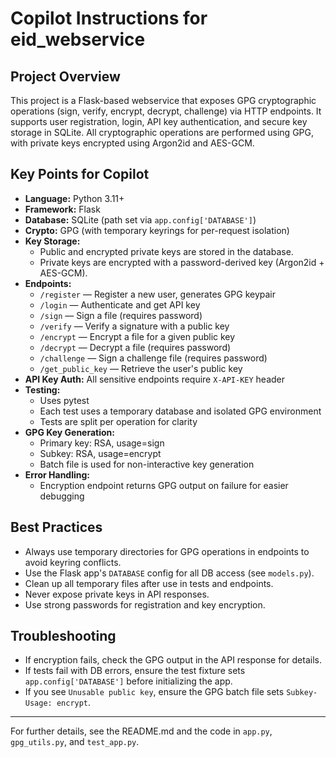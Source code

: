 <!-- Use this file to provide workspace-specific custom instructions to Copilot. For more details, visit https://code.visualstudio.com/docs/copilot/copilot-customization#_use-a-githubcopilotinstructionsmd-file -->


# Copilot Instructions for eid_webservice

## Project Overview
This project is a Flask-based webservice that exposes GPG cryptographic operations (sign, verify, encrypt, decrypt, challenge) via HTTP endpoints. It supports user registration, login, API key authentication, and secure key storage in SQLite. All cryptographic operations are performed using GPG, with private keys encrypted using Argon2id and AES-GCM.

## Key Points for Copilot

- **Language:** Python 3.11+
- **Framework:** Flask
- **Database:** SQLite (path set via `app.config['DATABASE']`)
- **Crypto:** GPG (with temporary keyrings for per-request isolation)
- **Key Storage:**
	- Public and encrypted private keys are stored in the database.
	- Private keys are encrypted with a password-derived key (Argon2id + AES-GCM).
- **Endpoints:**
	- `/register` — Register a new user, generates GPG keypair
	- `/login` — Authenticate and get API key
	- `/sign` — Sign a file (requires password)
	- `/verify` — Verify a signature with a public key
	- `/encrypt` — Encrypt a file for a given public key
	- `/decrypt` — Decrypt a file (requires password)
	- `/challenge` — Sign a challenge file (requires password)
	- `/get_public_key` — Retrieve the user's public key
- **API Key Auth:** All sensitive endpoints require `X-API-KEY` header
- **Testing:**
	- Uses pytest
	- Each test uses a temporary database and isolated GPG environment
	- Tests are split per operation for clarity
- **GPG Key Generation:**
	- Primary key: RSA, usage=sign
	- Subkey: RSA, usage=encrypt
	- Batch file is used for non-interactive key generation
- **Error Handling:**
	- Encryption endpoint returns GPG output on failure for easier debugging

## Best Practices
- Always use temporary directories for GPG operations in endpoints to avoid keyring conflicts.
- Use the Flask app's `DATABASE` config for all DB access (see `models.py`).
- Clean up all temporary files after use in tests and endpoints.
- Never expose private keys in API responses.
- Use strong passwords for registration and key encryption.

## Troubleshooting
- If encryption fails, check the GPG output in the API response for details.
- If tests fail with DB errors, ensure the test fixture sets `app.config['DATABASE']` before initializing the app.
- If you see `Unusable public key`, ensure the GPG batch file sets `Subkey-Usage: encrypt`.

---

For further details, see the README.md and the code in `app.py`, `gpg_utils.py`, and `test_app.py`.
